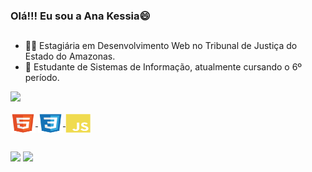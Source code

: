 ### Olá!!! Eu sou a Ana Kessia😄
##

- 👩‍💻 Estagiária em Desenvolvimento Web no Tribunal de Justiça do Estado do Amazonas.
- 🌱 Estudante de Sistemas de Informação, atualmente cursando o 6º período.

<div>
  <a href="https://github.com/anakessia">
  <img height="180em" src="https://github-readme-stats.vercel.app/api/top-langs/?username=anakessia&layout=compact&langs_count=7&theme=dracula"/>
</div> 
<div style="display: inline_block"><br>
  <img align="center" alt="Ana-HTML" height="30" width="40" src="https://raw.githubusercontent.com/devicons/devicon/master/icons/html5/html5-original.svg">
  <img align="center" alt="Ana-CSS" height="30" width="40" src="https://raw.githubusercontent.com/devicons/devicon/master/icons/css3/css3-original.svg">
  <img align="center" alt="Ana-Js" height="30" width="40" src="https://raw.githubusercontent.com/devicons/devicon/master/icons/javascript/javascript-plain.svg">
</div>
  
 ##
  
 <div> 
      <a href="https://instagram.com/anakolivs" target="_blank"><img src="https://img.shields.io/badge/-Instagram-%23E4405F?style=for-the-badge&logo=instagram&logoColor=white"           target="_blank"></a>
      <a href="https://https://https://www.linkedin.com/in/ana-kessia-b05b31183" target="_blank"><img src="https://img.shields.io/badge/-LinkedIn-%230077B5?style=for-the-badge&logo=linkedin&logoColor=white" target="_blank"></a> 
</div>

